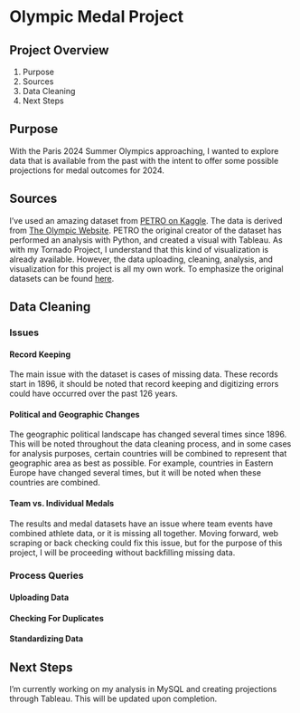 # Olympic Medal Project
## Project Overview
1.	Purpose
2.	Sources
3.	Data Cleaning
4.	Next Steps
## Purpose
With the Paris 2024 Summer Olympics approaching, I wanted to explore data that is available from the past with the intent to offer some possible projections for medal outcomes for 2024. 
## Sources
I’ve used an amazing dataset from [PETRO on Kaggle](https://www.kaggle.com/datasets/piterfm/olympic-games-medals-19862018/data). The data is derived from [The Olympic Website](https://olympics.com). PETRO the original creator of the dataset has performed an analysis with Python, and created a visual with Tableau. As with my Tornado Project, I understand that this kind of visualization is already available. However, the data uploading, cleaning, analysis, and visualization for this project is all my own work.  To emphasize the original datasets can be found [here](https://www.kaggle.com/datasets/piterfm/olympic-games-medals-19862018/data).
## Data Cleaning
### Issues
#### Record Keeping
The main issue with the dataset is cases of missing data. These records start in 1896, it should be noted that record keeping and digitizing errors could have occurred over the past 126 years. 
#### Political and Geographic Changes
The geographic political landscape has changed several times since 1896. This will be noted throughout the data cleaning process, and in some cases for analysis purposes, certain countries will be combined to represent that geographic area as best as possible. For example, countries in Eastern Europe have changed several times, but it will be noted when these countries are combined. 
 #### Team vs. Individual Medals 
The results and medal datasets have an issue where team events have combined athlete data, or it is missing all together. Moving forward, web scraping or back checking could fix this issue, but for the purpose of this project, I will be proceeding without backfilling missing data. 
### Process Queries 
#### Uploading Data
#### Checking For Duplicates
#### Standardizing Data
## Next Steps
I’m currently working on my analysis in MySQL and creating projections through Tableau. This will be updated upon completion. 
